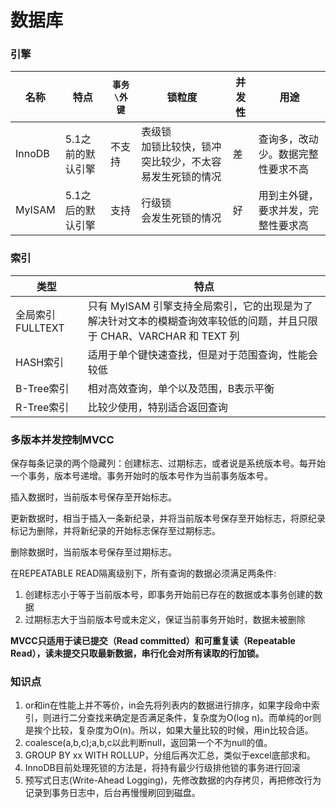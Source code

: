 # 数据库

### 引擎
| 名称  | 特点 | `事务\外键` | 锁粒度 | 并发性 | 用途 |
| ------------- | ------------- | ------------- | ------------- | ------------- |------------- |
| InnoDB  | 5.1之前的默认引擎  | 不支持    | 表级锁<br >加锁比较快，锁冲突比较少，不太容易发生死锁的情况    | 差 | 查询多，改动少。数据完整性要求不高 |
| MyISAM  | 5.1之后的默认引擎  | 支持  | 行级锁<br >会发生死锁的情况  | 好 | 用到主外键，要求并发，完整性要求高 |



### 索引

| 类型 | 特点 |
| ------------- | ------------- |
| 全局索引FULLTEXT | 只有 MyISAM 引擎支持全局索引，它的出现是为了解决针对文本的模糊查询效率较低的问题，并且只限于 CHAR、VARCHAR 和 TEXT 列 |
| HASH索引 | 适用于单个键快速查找，但是对于范围查询，性能会较低 |
| B-Tree索引 | 相对高效查询，单个以及范围，B表示平衡 |
| R-Tree索引 | 比较少使用，特别适合返回查询 |



### 多版本并发控制MVCC
保存每条记录的两个隐藏列：创建标志、过期标志，或者说是系统版本号。每开始一个事务，版本号递增。事务开始时的版本号作为当前事务版本号。

插入数据时，当前版本号保存至开始标志。

更新数据时，相当于插入一条新纪录，并将当前版本号保存至开始标志，将原纪录标记为删除，并将新纪录的开始标志保存至过期标志。

删除数据时，当前版本号保存至过期标志。

在REPEATABLE READ隔离级别下，所有查询的数据必须满足两条件:

1. 创建标志小于等于当前版本号，即事务开始前已存在的数据或本事务创建的数据
2. 过期标志大于当前版本号或未定义，保证当前事务开始时，数据未被删除

**MVCC只适用于读已提交（Read committed）和可重复读（Repeatable Read），读未提交只取最新数据，串行化会对所有读取的行加锁。**



### 知识点  

1.  or和in在性能上并不等价，in会先将列表内的数据进行排序，如果字段命中索引，则进行二分查找来确定是否满足条件，复杂度为O(log n)。而单纯的or则是挨个比较，复杂度为O(n)。所以，如果大量比较的时候，用in比较合适。
2.  coalesce(a,b,c);a,b,c以此判断null，返回第一个不为null的值。
3.  GROUP BY xx WITH ROLLUP，分组后再次汇总，类似于excel底部求和。
4.  InnoDB目前处理死锁的方法是，将持有最少行级排他锁的事务进行回滚
5.  预写式日志(Write-Ahead Logging)，先修改数据的内存拷贝，再把修改行为记录到事务日志中，后台再慢慢刷回到磁盘。
